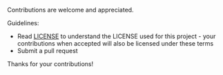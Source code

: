 Contributions are welcome and appreciated.

Guidelines:
- Read [LICENSE](https://github.com/sundarnagarajan/rdp-xl200c-linux/blob/master/LICENSE) to understand the LICENSE used for this project - your contributions when accepted will also be licensed under these terms
- Submit a pull request

Thanks for your contributions!

